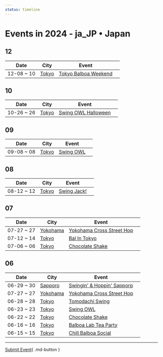 ```yaml
---
status: timeline
---
```


# Events in 2024 - ja_JP • Japan

## 12

| Date | City | Event | |
| --- | --- | --- | --- |
| 12-08 ~ 10 | [Tokyo](Tokyo.md) | [Tokyo Balboa Weekend](tokyo-balboa-weekend.md) |  |

## 10

| Date | City | Event | |
| --- | --- | --- | --- |
| 10-26 ~ 26 | [Tokyo](Tokyo.md) | [Swing OWL Halloween](swing-owl-halloween.md) |  |

## 09

| Date | City | Event | |
| --- | --- | --- | --- |
| 09-08 ~ 08 | [Tokyo](Tokyo.md) | [Swing OWL](swing-owl-08.md) |  |

## 08

| Date | City | Event | |
| --- | --- | --- | --- |
| 08-12 ~ 12 | [Tokyo](Tokyo.md) | [Swing Jack!](swing-jack.md) |  |

## 07

| Date | City | Event | |
| --- | --- | --- | --- |
| 07-27 ~ 27 | [Yokohama](Yokohama.md) | [Yokohama Cross Street Hop](yokohama-cross-street-hop.md) |  |
| 07-12 ~ 14 | [Tokyo](Tokyo.md) | [Bal In Tokyo](bal-in-tokyo.md) |  |
| 07-06 ~ 06 | [Tokyo](Tokyo.md) | [Chocolate Shake](chocolate-shake-07.md) |  |

## 06

| Date | City | Event | |
| --- | --- | --- | --- |
| 06-29 ~ 30 | [Sapporo](Sapporo.md) | [Swingin' & Hoppin' Sapporp](swingin-n-hoppin-sapporp.md) |  |
| 07-27 ~ 27 | [Yokohama](Yokohama.md) | [Yokohama Cross Street Hop](yokohama-cross-street-hop.md) |  |
| 06-28 ~ 28 | [Tokyo](Tokyo.md) | [Tomodachi Swing](tomodachi-swing.md) |  |
| 06-23 ~ 23 | [Tokyo](Tokyo.md) | [Swing OWL](swing-owl-06.md) |  |
| 06-22 ~ 22 | [Tokyo](Tokyo.md) | [Chocolate Shake](chocolate-shake-06.md) |  |
| 06-16 ~ 16 | [Tokyo](Tokyo.md) | [Balboa Lab Tea Party](balboa-lab-tea-party.md) |  |
| 06-15 ~ 15 | [Tokyo](Tokyo.md) | [Chill Balboa Social](chill-balboa-social.md) |  |

---

[Submit Event](https://github.com/swingdance/events/issues/new?assignees=&labels=add+event&projects=&template=02-add_entity.yml&title=Add%20Event%3A%20ja_JP%20%E2%80%A2%20%3CName%3E&region=ja_JP&province=&city=&org_id=){ .md-button }

